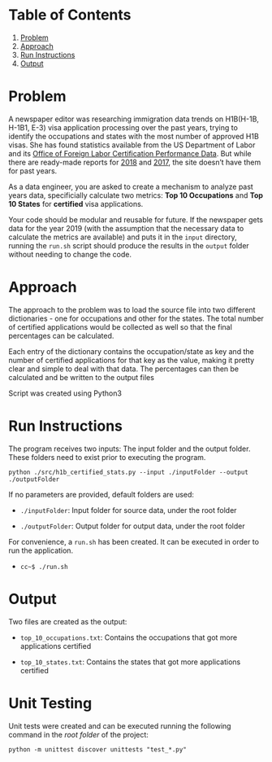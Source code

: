# Table of Contents
1. [Problem](README.md#problem)
2. [Approach](README.md#approach)
3. [Run Instructions](README.md#run-instructions)
4. [Output](README.md#output)

# Problem

A newspaper editor was researching immigration data trends on H1B(H-1B, H-1B1, E-3) visa application processing over the past years, trying to identify the occupations and states with the most number of approved H1B visas. She has found statistics available from the US Department of Labor and its [Office of Foreign Labor Certification Performance Data](https://www.foreignlaborcert.doleta.gov/performancedata.cfm#dis). But while there are ready-made reports for [2018](https://www.foreignlaborcert.doleta.gov/pdf/PerformanceData/2018/H-1B_Selected_Statistics_FY2018_Q4.pdf) and [2017](https://www.foreignlaborcert.doleta.gov/pdf/PerformanceData/2017/H-1B_Selected_Statistics_FY2017.pdf), the site doesn’t have them for past years. 

As a data engineer, you are asked to create a mechanism to analyze past years data, specificially calculate two metrics: **Top 10 Occupations** and **Top 10 States** for **certified** visa applications.

Your code should be modular and reusable for future. If the newspaper gets data for the year 2019 (with the assumption that the necessary data to calculate the metrics are available) and puts it in the `input` directory, running the `run.sh` script should produce the results in the `output` folder without needing to change the code.

# Approach

The approach to the problem was to load the source file into two different dictionaries - one for occupations and other for the states. The total number of certified applications would be collected as well so that the final percentages can be calculated.

Each entry of the dictionary contains the occupation/state as key and the number of certified applications for that key as the value, making it pretty clear and simple to deal with that data. The percentages can then be calculated and be written to the output files

Script was created using Python3

# Run Instructions

The program receives two inputs: The input folder and the output folder. These folders need to exist prior to executing the program.

`python ./src/h1b_certified_stats.py --input ./inputFolder --output ./outputFolder`

If no parameters are provided, default folders are used:

* `./inputFolder`: Input folder for source data, under the root folder

* `./outputFolder`: Output folder for output data, under the root folder

For convenience, a  `run.sh` has been created. It can be executed in order to run the application.

* `cc~$ ./run.sh` 

# Output 

Two files are created as the output:

* `top_10_occupations.txt`: Contains the occupations that got more applications certified

* `top_10_states.txt`: Contains the states that got more applications certified

# Unit Testing

Unit tests were created and can be executed running the following command in the *root folder* of the project:

`python -m unittest discover unittests "test_*.py"`
